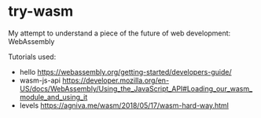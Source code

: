 # try-wasm
My attempt to understand a piece of the future of web development: WebAssembly

Tutorials used:
- hello https://webassembly.org/getting-started/developers-guide/
- wasm-js-api https://developer.mozilla.org/en-US/docs/WebAssembly/Using_the_JavaScript_API#Loading_our_wasm_module_and_using_it
- levels https://agniva.me/wasm/2018/05/17/wasm-hard-way.html
